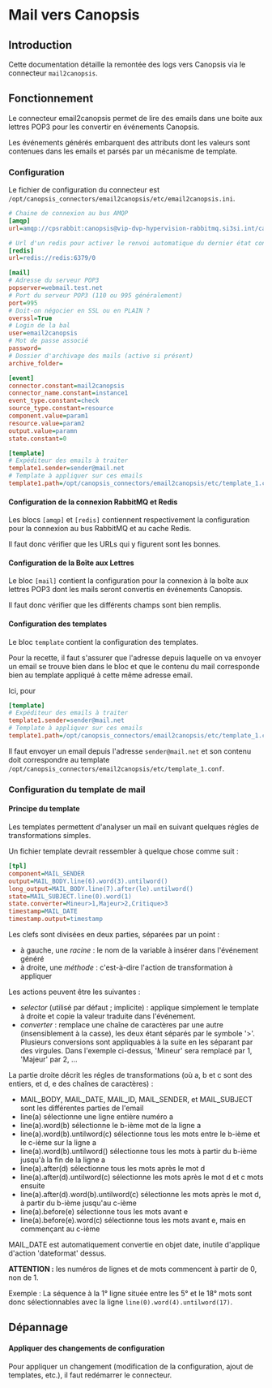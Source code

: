 # Mail vers Canopsis

## Introduction

Cette documentation détaille la remontée des logs vers Canopsis via le connecteur `mail2canopsis`.

## Fonctionnement

Le connecteur email2canopsis permet de lire des emails dans une boite aux lettres POP3 pour les convertir en événements Canopsis.

Les événements générés embarquent des attributs dont les valeurs sont contenues dans les emails et parsés par un mécanisme de template.


### Configuration

Le fichier de configuration du connecteur est `/opt/canopsis_connectors/email2canopsis/etc/email2canopsis.ini`.

```ini
# Chaine de connexion au bus AMQP
[amqp]
url=amqp://cpsrabbit:canopsis@vip-dvp-hypervision-rabbitmq.si3si.int/canopsis

# Url d'un redis pour activer le renvoi automatique du dernier état connu des événements
[redis]
url=redis://redis:6379/0

[mail]
# Adresse du serveur POP3
popserver=webmail.test.net
# Port du serveur POP3 (110 ou 995 généralement)
port=995
# Doit-on négocier en SSL ou en PLAIN ?
overssl=True
# Login de la bal
user=email2canopsis
# Mot de passe associé
password=
# Dossier d'archivage des mails (active si présent)
archive_folder=

[event]
connector.constant=mail2canopsis
connector_name.constant=instance1
event_type.constant=check
source_type.constant=resource
component.value=param1
resource.value=param2
output.value=paramn
state.constant=0

[template]
# Expéditeur des emails à traiter
template1.sender=sender@mail.net
# Template à appliquer sur ces emails
template1.path=/opt/canopsis_connectors/email2canopsis/etc/template_1.conf
```

#### Configuration de la connexion RabbitMQ et Redis

Les blocs `[amqp]` et `[redis]` contiennent respectivement la configuration pour la connexion au bus RabbitMQ et au cache Redis.

Il faut donc vérifier que les URLs qui y figurent sont les bonnes.

#### Configuration de la Boîte aux Lettres

Le bloc `[mail]` contient la configuration pour la connexion à la boîte aux lettres POP3 dont les mails seront convertis en événements Canopsis.

Il faut donc vérifier que les différents champs sont bien remplis.

#### Configuration des templates

Le bloc `template` contient la configuration des templates.

Pour la recette, il faut s'assurer que l'adresse depuis laquelle on va envoyer un email se trouve bien dans le bloc et que le contenu du mail corresponde bien au template appliqué à cette même adresse email.

Ici, pour

```ini
[template]
# Expéditeur des emails à traiter
template1.sender=sender@mail.net
# Template à appliquer sur ces emails
template1.path=/opt/canopsis_connectors/email2canopsis/etc/template_1.conf
```

Il faut envoyer un email depuis l'adresse `sender@mail.net` et son contenu doit correspondre au template `/opt/canopsis_connectors/email2canopsis/etc/template_1.conf`.

### Configuration du template de mail

#### Principe du template

Les templates permettent d'analyser un mail en suivant quelques régles de transformations simples.

Un fichier template devrait ressembler à quelque chose comme suit :

```ini
[tpl]
component=MAIL_SENDER
output=MAIL_BODY.line(6).word(3).untilword()
long_output=MAIL_BODY.line(7).after(le).untilword()
state=MAIL_SUBJECT.line(0).word(1)
state.converter=Mineur>1,Majeur>2,Critique>3
timestamp=MAIL_DATE
timestamp.output=timestamp
```

Les clefs sont divisées en deux parties, séparées par un point :
 - à gauche, une *racine* : le nom de la variable à insérer dans l'événement généré
 - à droite, une *méthode* : c'est-à-dire l'action de transformation à appliquer

Les actions peuvent être les suivantes :
 * *selector* (utilisé par défaut ; implicite) : applique simplement le template à droite et copie la valeur traduite dans l'événement.
 * *converter* : remplace une chaîne de caractères par une autre (insensiblement à la casse), les deux étant séparés par le symbole '>'. Plusieurs conversions sont appliquables à la suite en les séparant par des virgules. Dans l'exemple ci-dessus, 'Mineur' sera remplacé par 1, 'Majeur' par 2, ...

La partie droite décrit les régles de transformations (où a, b et c sont des entiers, et d, e des chaînes de caractères) :
 - MAIL_BODY, MAIL_DATE, MAIL_ID, MAIL_SENDER, et MAIL_SUBJECT sont les différentes parties de l'email
 - line(a) sélectionne une ligne entière numéro a
 - line(a).word(b) sélectionne le b-ième mot de la ligne a
 - line(a).word(b).untilword(c) sélectionne tous les mots entre le b-ième et le c-ième sur la ligne a
 - line(a).word(b).untilword() sélectionne tous les mots à partir du b-ième jusqu'à la fin de la ligne a
 - line(a).after(d) sélectionne tous les mots après le mot d
 - line(a).after(d).untilword(c) sélectionne les mots après le mot d et c mots ensuite
 - line(a).after(d).word(b).untilword(c) sélectionne les mots après le mot d, à partir du b-ième jusqu'au c-ième
 - line(a).before(e) sélectionne tous les mots avant e
 - line(a).before(e).word(c) sélectionne tous les mots avant e, mais en commençant au c-ième

MAIL_DATE est automatiquement convertie en objet date, inutile d'applique d'action 'dateformat' dessus.

**ATTENTION :** les numéros de lignes et de mots commencent à partir de 0, non de 1.

Exemple : La séquence à la 1° ligne située entre les 5° et le 18° mots sont donc sélectionnables avec la ligne `line(0).word(4).untilword(17)`.

## Dépannage

#### Appliquer des changements de configuration

Pour appliquer un changement (modification de la configuration, ajout de templates, etc.), il faut redémarrer le connecteur.
